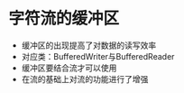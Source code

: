 # 字符流的缓冲区

- 缓冲区的出现提高了对数据的读写效率
- 对应类：BufferedWriter与BufferedReader
- 缓冲区要结合流才可以使用
- 在流的基础上对流的功能进行了增强